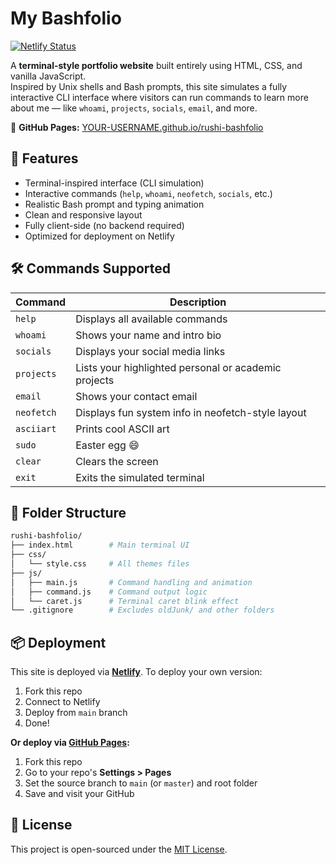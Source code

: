 # My Bashfolio

[![Netlify Status](https://api.netlify.com/api/v1/badges/bc438b2e-9f12-4bbe-987e-d36fcef20a2f/deploy-status)](https://rushi-bashfolio.netlify.app)

<!-- 

[![Netlify Status](https://img.shields.io/badge/-netlify-blue?style=for-the-badge&logo=netlify&logoColor=white
)](https://rushi-bashfolio.netlify.app)


[![Netlify Status](https://camo.githubusercontent.com/a6145c4b94f8e4789628a467c2072924522a99dccc4ffb354f208f03684ad63c/68747470733a2f2f696d672e736869656c64732e696f2f62616467652f6e65746c6966792d737563636573732d627269676874677265656e2e737667
)](https://rushi-bashfolio.netlify.app) -->




A **terminal-style portfolio website** built entirely using HTML, CSS, and vanilla JavaScript.  
Inspired by Unix shells and Bash prompts, this site simulates a fully interactive CLI interface where visitors can run commands to learn more about me — like `whoami`, `projects`, `socials`, `email`, and more.

<!-- 🔗 **Live Demo:** [rushi-bashfolio.netlify.app](https://rushi-bashfolio.netlify.app) -->

🔗 <b>GitHub Pages:</b> <a href="https://YOUR-USERNAME.github.io/rushi-bashfolio" target="_blank">YOUR-USERNAME.github.io/rushi-bashfolio</a>

## 🚀 Features

- Terminal-inspired interface (CLI simulation)
- Interactive commands (`help`, `whoami`, `neofetch`, `socials`, etc.)
- Realistic Bash prompt and typing animation
- Clean and responsive layout
- Fully client-side (no backend required)
- Optimized for deployment on Netlify


## 🛠 Commands Supported

| Command     | Description                                         |
|-------------|-----------------------------------------------------|
| `help`      | Displays all available commands                     |
| `whoami`    | Shows your name and intro bio                       |
| `socials`   | Displays your social media links                    |
| `projects`  | Lists your highlighted personal or academic projects |
| `email`     | Shows your contact email                            |
| `neofetch`  | Displays fun system info in neofetch-style layout   |
| `asciiart`  | Prints cool ASCII art                               |
| `sudo`      | Easter egg 😄                                       |
| `clear`     | Clears the screen                                   |
| `exit`      | Exits the simulated terminal                        |


## 📁 Folder Structure

```bash
rushi-bashfolio/
├── index.html        # Main terminal UI
├── css/
│   └── style.css     # All themes files
├── js/
│   ├── main.js       # Command handling and animation
│   ├── command.js    # Command output logic
│   └── caret.js      # Terminal caret blink effect
└── .gitignore        # Excludes oldJunk/ and other folders
```


## 📦 Deployment

This site is deployed via **[Netlify](https://www.netlify.com/)**. To deploy your own version:

1. Fork this repo
2. Connect to Netlify
3. Deploy from `main` branch
4. Done!

**Or deploy via [GitHub Pages](https://pages.github.com/):**

1. Fork this repo
2. Go to your repo's **Settings > Pages**
3. Set the source branch to `main` (or `master`) and root folder
4. Save and visit your GitHub


## 📄 License

This project is open-sourced under the [MIT License](LICENSE).


<!-- by [@rushhiii](https://github.com/rushhiii) -->